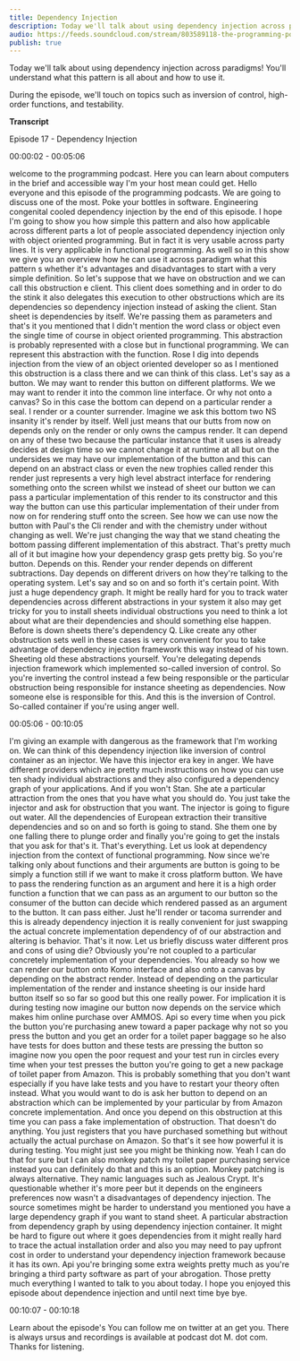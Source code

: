 ```yaml
---
title: Dependency Injection
description: Today we'll talk about using dependency injection across paradigms! You'll understand what this pattern is all about and how to use it.
audio: https://feeds.soundcloud.com/stream/803589118-the-programming-podcast-episode-17-dependency-injection.mp3
publish: true
---
```


Today we'll talk about using dependency injection across paradigms! You'll understand what this pattern is all about and how to use it.

During the episode, we'll touch on topics such as inversion of control, high-order functions, and testability.

**Transcript**

Episode 17 - Dependency Injection

00:00:02 - 00:05:06

welcome to the programming podcast. Here you can learn about computers in the brief and accessible way I'm your host mean could get. Hello everyone and this episode of the programming podcasts. We are going to discuss one of the most. Poke your bottles in software. Engineering congenital cooled dependency injection by the end of this episode. I hope I'm going to show you how simple this pattern and also how applicable across different parts a lot of people associated dependency injection only with object oriented programming. But in fact it is very usable across party lines. It is very applicable in functional programming. As well so in this show we give you an overview how he can use it across paradigm what this pattern s whether it's advantages and disadvantages to start with a very simple definition. So let's suppose that we have on obstruction and we can call this obstruction e client. This client does something and in order to do the stink it also delegates this execution to other obstructions which are its dependencies so dependency injection instead of asking the client. Stan sheet is dependencies by itself. We're passing them as parameters and that's it you mentioned that I didn't mention the word class or object even the single time of course in object oriented programming. This abstraction is probably represented with a close but in functional programming. We can represent this abstraction with the function. Rose I dig into depends injection from the view of an object oriented developer so as I mentioned this obstruction is a class there and we can think of this class. Let's say as a button. We may want to render this button on different platforms. We we may want to render it into the common line interface. Or why not onto a canvas? So in this case the bottom can depend on a particular render a seal. I render or a counter surrender. Imagine we ask this bottom two NS insanity it's render by itself. Well just means that our butts from now on depends only on the render or only owns the campus render. It can depend on any of these two because the particular instance that it uses is already decides at design time so we cannot change it at runtime at all but on the undersides we may have our implementation of the button and this can depend on an abstract class or even the new trophies called render this render just represents a very high level abstract interface for rendering something onto the screen whilst we instead of sheet our button we can pass a particular implementation of this render to its constructor and this way the button can use this particular implementation of their under from now on for rendering stuff onto the screen. See how we can use now the button with Paul's the Cli render and with the chemistry under without changing as well. We're just changing the way that we stand cheating the bottom passing different implementation of this abstract. That's pretty much all of it but imagine how your dependency grasp gets pretty big. So you're button. Depends on this. Render your render depends on different subtractions. Day depends on different drivers on how they're talking to the operating system. Let's say and so on and so forth it's certain point. With just a huge dependency graph. It might be really hard for you to track water dependencies across different abstractions in your system it also may get tricky for you to install sheets individual obstructions you need to think a lot about what are their dependencies and should something else happen. Before is down sheets there's dependency Q. Like create any other obstruction sets well in these cases is very convenient for you to take advantage of dependency injection framework this way instead of his town. Sheeting old these abstractions yourself. You're delegating depends injection framework which implemented so-called inversion of control. So you're inverting the control instead a few being responsible or the particular obstruction being responsible for instance sheeting as dependencies. Now someone else is responsible for this. And this is the inversion of Control. So-called container if you're using anger well.


00:05:06 - 00:10:05

I'm giving an example with dangerous as the framework that I'm working on. We can think of this dependency injection like inversion of control container as an injector. We have this injector era key in anger. We have different providers which are pretty much instructions on how you can use ten shady individual abstractions and they also configured a dependency graph of your applications. And if you won't Stan. She ate a particular attraction from the ones that you have what you should do. You just take the injector and ask for obstruction that you want. The injector is going to figure out water. All the dependencies of European extraction their transitive dependencies and so on and so forth is going to stand. She them one by one falling there to plunge order and finally you're going to get the instals that you ask for that's it. That's everything. Let us look at dependency injection from the context of functional programming. Now since we're talking only about functions and their arguments are button is going to be simply a function still if we want to make it cross platform button. We have to pass the rendering function as an argument and here it is a high order function a function that we can pass as an argument to our button so the consumer of the button can decide which rendered passed as an argument to the button. It can pass either. Just he'll render or tacoma surrender and this is already dependency injection it is really convenient for just swapping the actual concrete implementation dependency of of our abstraction and altering is behavior. That's it now. Let us briefly discuss water different pros and cons of using die? Obviously you're not coupled to a particular concretely implementation of your dependencies. You already so how we can render our button onto Komo interface and also onto a canvas by depending on the abstract render. Instead of depending on the particular implementation of the render and instance sheeting is our inside hard button itself so so far so good but this one really power. For implication it is during testing now imagine our button now depends on the service which makes him online purchase over AMMOS. Api so every time when you pick the button you're purchasing anew toward a paper package why not so you press the button and you get an order for a toilet paper baggage so he also have tests for does button and these tests are pressing the button so imagine now you open the poor request and your test run in circles every time when your test presses the button you're going to get a new package of toilet paper from Amazon. This is probably something that you don't want especially if you have lake tests and you have to restart your theory often instead. What you would want to do is ask her button to depend on an abstraction which can be implemented by your particular by from Amazon concrete implementation. And once you depend on this obstruction at this time you can pass a fake implementation of obstruction. That doesn't do anything. You just registers that you have purchased something but without actually the actual purchase on Amazon. So that's it see how powerful it is during testing. You might just see you might be thinking now. Yeah I can do that for sure but I can also monkey patch my toilet paper purchasing service instead you can definitely do that and this is an option. Monkey patching is always alternative. They namic languages such as Jealous Crypt. It's questionable whether it's more peer but it depends on the engineers preferences now wasn't a disadvantages of dependency injection. The source sometimes might be harder to understand you mentioned you have a large dependency graph if you want to stand sheet. A particular abstraction from dependency graph by using dependency injection container. It might be hard to figure out where it goes dependencies from it might really hard to trace the actual installation order and also you may need to pay upfront cost in order to understand your dependency injection framework because it has its own. Api you're bringing some extra weights pretty much as you're bringing a third party software as part of your abrogation. Those pretty much everything I wanted to talk to you about today. I hope you enjoyed this episode about dependence injection and until next time bye bye.


00:10:07 - 00:10:18

Learn about the episode's You can follow me on twitter at an get you. There is always ursus and recordings is available at podcast dot M. dot com. Thanks for listening.
